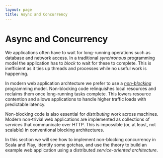 ```yaml
---
layout: page
title: Async and Concurrency
---
```


# Async and Concurrency

We applications often have to wait for long-running operations such as database and network access. In a traditional *synchronous* programming model the application has to *block* to wait for these to complete. This is inefficient as it ties up threads and processes while no useful work is happening.

In modern web application archtecture we prefer to use a *[non-blocking]* programming model. Non-blocking code relinquishes local resources and reclaims them once long-running tasks complete. This lowers resource contention and allows applications to handle higher traffic loads with predictable latency.

Non-blocking code is also essential for *distributing* work across machines. Modern non-trivial web applications are implemented as collections of *services* that communicate over HTTP. This is impossible (or, at least, not scalable) in conventional blocking architectures.

In this section we will see how to implement non-blocking concurrency in Scala and Play, identify some gotchas, and use the theory to build an example web application using a distributed *service-oriented architecture*.

[non-blocking]: http://en.wikipedia.org/wiki/Non-blocking_algorithm
